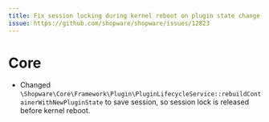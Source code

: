 ```yaml
---
title: Fix session locking during kernel reboot on plugin state change
issue: https://github.com/shopware/shopware/issues/12823
---
```

# Core
* Changed `\Shopware\Core\Framework\Plugin\PluginLifecycleService::rebuildContainerWithNewPluginState` to save session, so session lock is released before kernel reboot.
